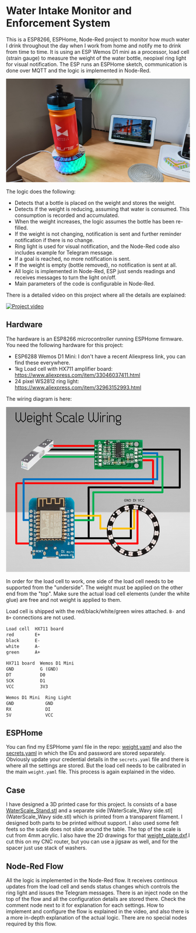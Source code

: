 # Water Intake Monitor and Enforcement System

This is a ESP8266, ESPHome, Node-Red project to monitor how much water I drink throughout the day when I work from home and notify me to drink from time to time.
It is using an ESP Wemos D1 mini as a processor, load cell (strain gauge) to measure the weight of the water bottle, neopixel ring light for visual notification. The ESP runs an ESPHome sketch, communication is done over MQTT and the logic is implemented in Node-Red.

![Finished Project](finished_project.jpg)

The logic does the following:
- Detects that a bottle is placed on the weight and stores the weight.
- Detects if the weight is reducing, assuming that water is consumed. This consumption is recorded and accumulated.
- When the weight increases, the logic assumes the bottle has been re-filled.
- If the weight is not changing, notification is sent and further reminder notification if there is no change.
- Ring light is used for visual notification, and the Node-Red code also includes example for Telegram message.
- If a goal is reached, no more notification is sent.
- If the weight is empty (bottle removed), no notification is sent at all.
- All logic is implemented in Node-Red, ESP just sends readings and receives messages to turn the light on/off.
- Main parameters of the code is configurable in Node-Red.

There is a detailed video on this project where all the details are explained:

[![Project video](https://img.youtube.com/vi/myc7lB9ZL7s/0.jpg)](https://www.youtube.com/watch?v=myc7lB9ZL7s)

## Hardware

The hardware is an ESP8266 microcontroller running ESPHome firmware. You need the following hardware for this project:
- ESP6288 Wemos D1 Mini: I don't have a recent Aliexpress link, you can find these everywhere.
- 1kg Load cell with HX711 amplifier board: https://www.aliexpress.com/item/33046037411.html
- 24 pixel WS2812 ring light: https://www.aliexpress.com/item/32963152993.html

The wiring diagram is here:

![Wiring diagram](wiring.png)

In order for the load cell to work, one side of the load cell needs to be supported from the "underside". The weight must be applied on the other end from the "top". Make sure the actual load cell elements (under the white glue) are free and not weight is applied to them.

Load cell is shipped with the red/black/white/green wires attached. `B-` and `B+` connections are not used.
```
Load cell  HX711 board
red        E+
black      E-
white      A-
green      A+
```

```
HX711 board  Wemos D1 Mini
GND          G (GND)
DT           D0
SCK          D1
VCC          3V3
```

```
Wemos D1 Mini  Ring Light
GND            GND
RX             DI
5V             VCC
```

## ESPHome

You can find my ESPHome yaml file in the repo: [weight.yaml](weight.yaml) and also the [secrets.yaml](secrets.yaml) in which the IDs and password are stored separately.
Obviously update your credential details in the `secrets.yaml` file and there is where all the settings are stored. But the load cell needs to be calibrated in the main `weight.yaml` file. This process is again explained in the video.

## Case

I have designed a 3D printed case for this project. Is consists of a base [WaterScale_Stand.stl](WaterScale_Stand.stl) and a separate side [WaterScale_Wavy side.stl](WaterScale_Wavy side.stl) which is printed from a transparent filament. I designed both parts to be printed without support. I also used some felt feets so the scale does not slide around the table.
The top of the scale is cut from 4mm acrylic. I also have the 2D drawings for that [weight_plate.dxf](weight_plate.dxf).I cut this on my CNC router, but you can use a jigsaw as well, and for the spacer just use stack of washers.

## Node-Red Flow

All the logic is implemented in the Node-Red flow. It receives continous updates from the load cell and sends status changes which controls the ring light and issues the Telegram messages.
There is an inject node on the top of the flow and all the configuration details are stored there. Check the comment node next to it for explanation for each settings.
How to implement and configure the flow is explained in the video, and also there is a more in-depth explanation of the actual logic.
There are no special nodes required by this flow.
